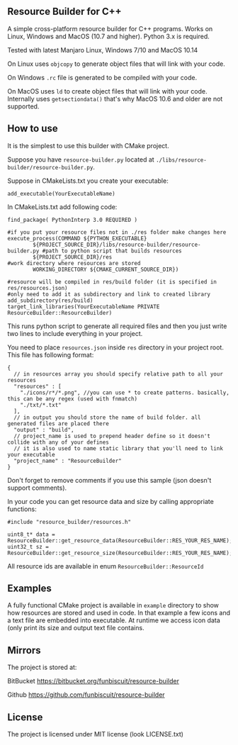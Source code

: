 Resource Builder for C++
------------------------

A simple cross-platform resource builder for C++ programs.
Works on Linux, Windows and MacOS (10.7 and higher). Python 3.x is required.

Tested with latest Manjaro Linux, Windows 7/10 and MacOS 10.14

On Linux uses `objcopy` to generate
object files that will link with your code.

On Windows `.rc` file is generated to be compiled with your code.

On MacOS uses `ld` to create object files that will link with your code.
Internally uses `getsectiondata()` that's why MacOS 10.6 and older are not supported.


How to use
-------------
It is the simplest to use this builder with CMake project.

Suppose you have `resource-builder.py` located at `./libs/resource-builder/resource-builder.py`.

Suppose in CMakeLists.txt you create your executable:
~~~
add_executable(YourExecutableName)
~~~

In CMakeLists.txt add following code:

~~~
find_package( PythonInterp 3.0 REQUIRED )

#if you put your resource files not in ./res folder make changes here
execute_process(COMMAND ${PYTHON_EXECUTABLE}
        ${PROJECT_SOURCE_DIR}/libs/resource-builder/resource-builder.py #path to python script that builds resources
        ${PROJECT_SOURCE_DIR}/res                                       #work directory where resources are stored
        WORKING_DIRECTORY ${CMAKE_CURRENT_SOURCE_DIR})

#resource will be compiled in res/build folder (it is specified in res/resources.json)
#only need to add it as subdirectory and link to created library
add_subdirectory(res/build)
target_link_libraries(YourExecutableName PRIVATE ResourceBuilder::ResourceBuilder)
~~~

This runs python script to generate all required files and then you just
write two lines to include everything in your project.

You need to place `resources.json` inside `res` directory in your project root. This file has following format:
~~~
{
  // in resources array you should specify relative path to all your resources
  "resources" : [
    "./icons/r*/*.png", //you can use * to create patterns. basically, this can be any regex (used with fnmatch)
    "./txt/*.txt"
  ],
  // in output you should store the name of build folder. all generated files are placed there
  "output" : "build",
  // project_name is used to prepend header define so it doesn't collide with any of your defines
  // it is also used to name static library that you'll need to link your executable
  "project_name" : "ResourceBuilder"
}
~~~
Don't forget to remove comments if you use this sample (json doesn't support comments).

In your code you can get resource data and size by calling appropriate functions:
~~~
#include "resource_builder/resources.h"

uint8_t* data = ResourceBuilder::get_resource_data(ResourceBuilder::RES_YOUR_RES_NAME);
uint32_t sz = ResourceBuilder::get_resource_size(ResourceBuilder::RES_YOUR_RES_NAME);
~~~

All resource ids are available in enum `ResourceBuilder::ResourceId`

Examples
--------

A fully functional CMake project is available in `example` directory to show how resources are stored and used in code.
In that example a few icons and a text file are embedded into executable. At runtime we access icon data
(only print its size and output text file contains.

Mirrors
-------

The project is stored at:

BitBucket https://bitbucket.org/funbiscuit/resource-builder

Github https://github.com/funbiscuit/resource-builder

License
-------

The project is licensed under MIT license (look LICENSE.txt)
